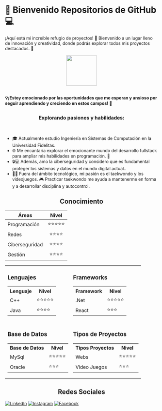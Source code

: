 <h1> 🚀 Bienvenido Repositorios de GitHub 💻 </h1> 

¡Aquí está mi increíble refugio de proyectos! 🚀 Bienvenido a un lugar lleno de innovación y creatividad, donde podrás explorar todos mis proyectos destacados. 💼</br>

<p align="center">
 <img width="100" src="https://i.imgur.com/0kvtMLE.gif" align="center"/>
</p>

<br>
<b> 💡¡Estoy emocionado por las oportunidades que me esperan y ansioso por seguir aprendiendo y creciendo en estos campos! 🚀 </b>
<br>

<h2 align="center"></h2>
<h3 align="center">Explorando pasiones y habilidades:</h3>
<br>

- 🎓 Actualmente estudio Ingeniería en Sistemas de Computación en la Universidad Fidelitas. 
- 🌐 Me encantaría explorar el emocionante mundo del desarrollo fullstack para ampliar mis habilidades en programación. 💪
- 🔒💻 Además, amo la ciberseguridad y considero que es fundamental proteger los sistemas y datos en el mundo digital actual.. 
- 🥋💥 Fuera del ámbito tecnológico, mi pasión es el taekwondo y los videojuegos. 🎮 Practicar taekwondo me ayuda a mantenerme en forma y a desarrollar disciplina y autocontrol.

<h2 align="center">Conocimiento</h2>

<div align="center">

| Áreas           | Nivel |
| -------------- | :------: |
| Programación   | ⭐⭐⭐⭐⭐ |
| Redes          | ⭐⭐⭐⭐ |
| Ciberseguridad | ⭐⭐⭐⭐   |
| Gestión        | ⭐⭐⭐⭐   |


<table>
  <tr>
    <td colspan="2">
      <h3>Lenguajes</h3>
      <table>
       <tr>
                <th>Lenguaje</th>
                <th>Nivel</th>
            </tr>
            <tr>
                <td>C++</td>
                <td>⭐⭐⭐⭐⭐</td>
            </tr>
            <tr>
                <td>Java</td>
                <td>⭐⭐⭐⭐</td>
            </tr>
      </table>
    </td>
    <td colspan="2">
      <h3>Frameworks</h3>
      <table>
         <tr>
                <th>Framework</th>
                <th>Nivel</th>
            </tr>
            <tr>
                <td>.Net</td>
                <td>⭐⭐⭐⭐⭐</td>
            </tr>
            <tr>
                <td>React</td>
                <td>⭐⭐⭐</td>
            </tr>
      </table>
    </td>
  </tr>
  <tr>
    <td colspan="2">
      <h3>Base de Datos</h3>
      <table>
        <tr>
                <th>Base de Datos</th>
                <th>Nivel</th>
            </tr>
            <tr>
                <td>MySql</td>
                <td>⭐⭐⭐⭐⭐</td>
            </tr>
            <tr>
                <td>Oracle</td>
                <td>⭐⭐⭐</td>
            </tr>
      </table>
    </td>
    <td colspan="2">
      <h3>Tipos de Proyectos</h3>
      <table>
        <tr>
                <th>Tipos Proyectos</th>
                <th>Nivel</th>
            </tr>
            <tr>
                <td>Webs</td>
                <td>⭐⭐⭐⭐⭐</td>
            </tr>
            <tr>
                <td>Video Juegos</td>
                <td>⭐⭐⭐</td>
            </tr>
      </table>
    </td>
  </tr>
</table>



</div>









<h2 align="center">Redes Sociales</h2>

[![LinkedIn](https://img.shields.io/badge/LinkedIn-Kenneth_Alvarado-0077B5?style=for-the-badge&logo=linkedin&logoColor=white&labelColor=101010)](https://www.linkedin.com/in/kenneth-alvaradom)
[![Instagram](https://img.shields.io/badge/Instagram-@kennethalmar-E4405F?style=for-the-badge&logo=instagram&logoColor=white&labelColor=101010)](https://www.instagram.com/kennethalmar/)
[![Facebook](https://img.shields.io/badge/Facebook-@Kenneth_Alvarado-1DA1F2?style=for-the-badge&logo=facebook&logoColor=white&labelColor=101010)](https://www.facebook.com/kenneth.alvarado.39/)
